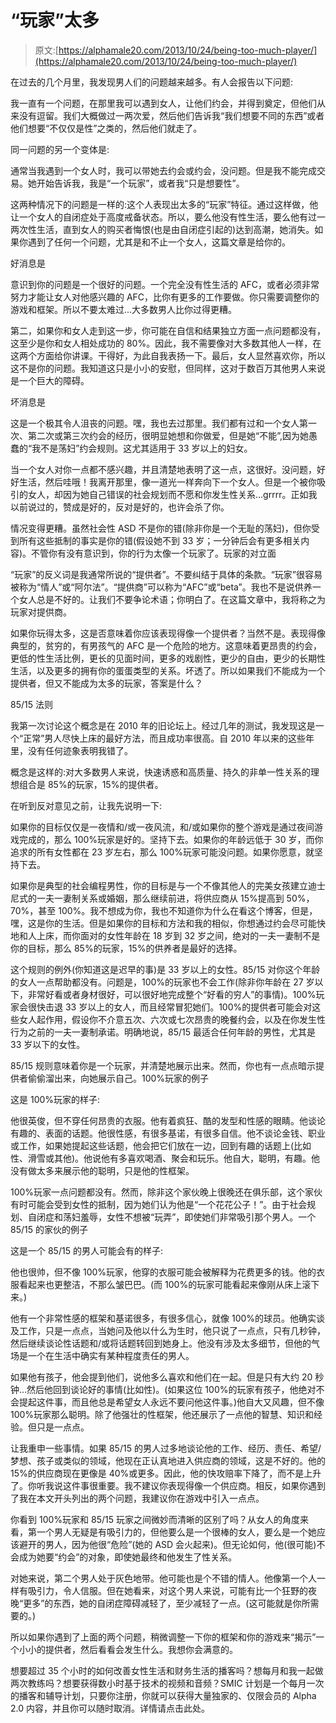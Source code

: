 # “玩家”太多

> 原文:[https://alphamale20.com/2013/10/24/being-too-much-player/](https://alphamale20.com/2013/10/24/being-too-much-player/)

在过去的几个月里，我发现男人们的问题越来越多。有人会报告以下问题:

我一直有一个问题，在那里我可以遇到女人，让他们约会，并得到奠定，但他们从来没有逗留。我们大概做过一两次爱，然后他们告诉我“我们想要不同的东西”或者他们想要“不仅仅是性”之类的，然后他们就走了。

同一问题的另一个变体是:

通常当我遇到一个女人时，我可以带她去约会或约会，没问题。但是我不能完成交易。她开始告诉我，我是“一个玩家”，或者我“只是想要性”。

这两种情况下的问题是一样的:这个人表现出太多的“玩家”特征。通过这样做，他让一个女人的自闭症处于高度戒备状态。所以，要么他没有性生活，要么他有过一两次性生活，直到女人的购买者悔恨(也是由自闭症引起的)达到高潮，她消失。如果你遇到了任何一个问题，尤其是和不止一个女人，这篇文章是给你的。

好消息是

意识到你的问题是一个很好的问题。一个完全没有性生活的 AFC，或者必须非常努力才能让女人对他感兴趣的 AFC，比你有更多的工作要做。你只需要调整你的游戏和框架。所以不要太难过...大多数男人比你过得更糟。

第二，如果你和女人走到这一步，你可能在自信和结果独立方面一点问题都没有，这至少是你和女人相处成功的 80%。因此，我不需要像对大多数其他人一样，在这两个方面给你讲课。干得好，为此自我表扬一下。最后，女人显然喜欢你，所以这不是你的问题。我知道这只是小小的安慰，但同样，这对于数百万其他男人来说是一个巨大的障碍。

坏消息是

这是一个极其令人沮丧的问题。嘿，我也去过那里。我们都有过和一个女人第一次、第二次或第三次约会的经历，很明显她想和你做爱，但是她“不能”,因为她愚蠢的“我不是荡妇”约会规则。这尤其适用于 33 岁以上的妇女。

当一个女人对你一点都不感兴趣，并且清楚地表明了这一点，这很好。没问题，好好生活，然后哇哦！我离开那里，像一道光一样奔向下一个女人。但是一个被你吸引的女人，却因为她自己错误的社会规划而不愿和你发生性关系...grrrr。正如我以前说过的，赞成是好的，反对是好的，也许会杀了你。

情况变得更糟。虽然社会性 ASD 不是你的错(除非你是一个无耻的荡妇)，但你受到所有这些抵制的事实是你的错(假设她不到 33 岁；一分钟后会有更多相关内容)。不管你有没有意识到，你的行为太像一个玩家了。玩家的对立面

“玩家”的反义词是我通常所说的“提供者”。不要纠结于具体的条款。“玩家”很容易被称为“情人”或“阿尔法”。“提供商”可以称为“AFC”或“beta”。我也不是说供养一个女人总是不好的。让我们不要争论术语；你明白了。在这篇文章中，我将称之为玩家对提供商。

如果你玩得太多，这是否意味着你应该表现得像一个提供者？当然不是。表现得像典型的，贫穷的，有男孩气的 AFC 是一个危险的地方。这意味着更昂贵的约会，更低的性生活比例，更长的见面时间，更多的戏剧性，更少的自由，更少的长期性生活，以及更多的拥有你的蛋蛋类型的关系。坏透了。所以如果我们不能成为一个提供者，但又不能成为太多的玩家，答案是什么？

85/15 法则

我第一次讨论这个概念是在 2010 年的旧论坛上。经过几年的测试，我发现这是一个“正常”男人尽快上床的最好方法，而且成功率很高。自 2010 年以来的这些年里，没有任何迹象表明我错了。

概念是这样的:对大多数男人来说，快速诱惑和高质量、持久的非单一性关系的理想组合是 85%的玩家，15%的提供者。

在听到反对意见之前，让我先说明一下:

如果你的目标仅仅是一夜情和/或一夜风流，和/或如果你的整个游戏是通过夜间游戏完成的，那么 100%玩家是好的。坚持下去。如果你的年龄远低于 30 岁，而你追求的所有女性都在 23 岁左右，那么 100%玩家可能没问题。如果你愿意，就坚持下去。

如果你是典型的社会编程男性，你的目标是与一个不像其他人的完美女孩建立迪士尼式的一夫一妻制关系或婚姻，那么继续前进，将供应商从 15%提高到 50%，70%，甚至 100%。我不想成为你，我也不知道你为什么在看这个博客，但是，嘿，这是你的生活。但是如果你的目标和方法和我的相似，你想通过约会尽可能快地和人上床，而你面对的女性年龄在 18 岁到 32 岁之间，绝对的一夫一妻制不是你的目标，那么 85%的玩家，15%的供养者是最好的选择。

这个规则的例外(你知道这是迟早的事)是 33 岁以上的女性。85/15 对你这个年龄的女人一点帮助都没有。问题是，100%的玩家也不会工作(除非你年龄在 27 岁以下，非常好看或者身材很好，可以很好地完成整个“好看的穷人”的事情)。100%玩家会很快击退 33 岁以上的女人，而且经常冒犯她们。100%的提供者可能会对这些女人起作用，假设你不介意五次、六次或七次昂贵的晚餐约会，以及在你发生性行为之前的一夫一妻制承诺。明确地说，85/15 最适合任何年龄的男性，尤其是 33 岁以下的女性。

85/15 规则意味着你是一个玩家，并清楚地展示出来。然而，你也有一点点暗示提供者偷偷溜出来，向她展示自己。100%玩家的例子

这是 100%玩家的样子:

他很英俊，但不穿任何昂贵的衣服。他有着疯狂、酷的发型和性感的眼睛。他谈论有趣的、表面的话题。他很性感，有很多基诺，有很多自信。他不谈论金钱、职业或工作，如果她提起这些话题，他会把它们放在一边，回到有趣的话题上(比如性、滑雪或其他)。他说他有多喜欢喝酒、聚会和玩乐。他自大，聪明，有趣。他没有做太多来展示他的聪明，只是他的性框架。

100%玩家一点问题都没有。然而，除非这个家伙晚上很晚还在俱乐部，这个家伙有时可能会受到女性的抵制，因为她们认为他是“一个花花公子！”。由于社会规划、自闭症和荡妇羞辱，女性不想被“玩弄”，即使她们非常吸引那个男人。一个 85/15 的家伙的例子

这是一个 85/15 的男人可能会有的样子:

他也很帅，但不像 100%玩家，他穿的衣服可能会被解释为花费更多的钱。他的衣服看起来也更整洁，不那么皱巴巴。(而 100%的玩家可能看起来像刚从床上滚下来。)

他有一个非常性感的框架和基诺很多，有很多信心，就像 100%的球员。他确实谈及工作，只是一点点，当她问及他以什么为生时，他只说了一点点，只有几秒钟，然后继续谈论性话题和/或将话题转回到她身上。他没有涉及太多细节，但他的气场是一个在生活中确实有某种程度责任的男人。

如果他有孩子，他会提到他们，说他多么喜欢和他们在一起。但是只有大约 20 秒钟…然后他回到谈论好的事情(比如性)。(如果这位 100%的玩家有孩子，他绝对不会提起这件事，而且他总是希望女人永远不要问他这件事。)他自大又风趣，但不像 100%玩家那么聪明。除了他强壮的性框架，他还展示了一点他的智慧、知识和经验。但只是一点点。

让我重申一些事情。如果 85/15 的男人过多地谈论他的工作、经历、责任、希望/梦想、孩子或类似的领域，他现在正认真地进入供应商的领域，这是不好的。他的 15%的供应商现在更像是 40%或更多。因此，他的快攻赔率下降了，而不是上升了。你听我说这件事很重要。我不建议你表现得像一个供应商。相反，如果你遇到了我在本文开头列出的两个问题，我建议你在游戏中引入一点点。

你看到 100%玩家和 85/15 玩家之间微妙而清晰的区别了吗？从女人的角度来看，第一个男人无疑是有吸引力的，但他要么是一个很棒的女人，要么是一个她应该避开的男人，因为他很“危险”(她的 ASD 会火起来)。但无论如何，他(很可能)不会成为她要“约会”的对象，即使她最终和他发生了性关系。

对她来说，第二个男人处于灰色地带。他可能也是个不错的情人。他像第一个人一样有吸引力，令人信服。但在她看来，对这个男人来说，可能有比一个狂野的夜晚“更多”的东西，她的自闭症障碍减轻了，至少减轻了一点。(这可能就是你所需要的。)

所以如果你遇到了上面的两个问题，稍微调整一下你的框架和你的游戏来“揭示”一个小小的提供者，然后看看会发生什么。我想你会满意的。

想要超过 35 个小时的如何改善女性生活和财务生活的播客吗？想每月和我一起做两次教练吗？想要获得数小时基于技术的视频和音频？SMIC 计划是一个每月一次的播客和辅导计划，只要你注册，你就可以获得大量独家的、仅限会员的 Alpha 2.0 内容，并且你可以随时取消。详情请点击此处。